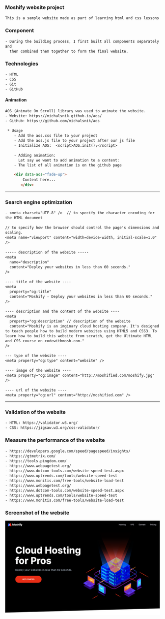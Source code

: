 ### Moshify website project
    This is a sample website made as part of learning html and css lessons
    
### Component 
    - During the building process, I first built all components separately and
      then combined them together to form the final website.

### Technologies
    - HTML
    - CSS
    - Git
    - GitHub
#### Animation
    AOS (Animate On Scroll) library was used to animate the website.
    - Website: https://michalsnik.github.io/aos/
    - GitHub: https://github.com/michalsnik/aos

     * Usage
        - Add the aos.css file to your project
        - Add the aos.js file to your project after our js file
        - Initialize AOS:  <script>AOS.init();</script>
        
        - Adding animation:
          Let say we want to add animation to a content:
        - The list of all animation is on the github page
       
```html
    <div data-aos="fade-up">
        Content here...
       </div>
```
---
### Search engine optimization

    - <meta charset="UTF-8" />  // to specify the character encoding for the HTML document

    // to specify how the browser should control the page's dimensions and scaling.
    <meta name="viewport" content="width=device-width, initial-scale=1.0" /> 

    ----- description of the website -----
    <meta
      name="description"
      content="Deploy your websites in less than 60 seconds." 
    />

    ---- title of the website ----
    <meta
      property="og:title"
      content="Moshify - Deploy your websites in less than 60 seconds." 
    />

    ---- description and the content of the website ----
    <meta
      property="og:description" // description of the website
      content="Moshify is an imginary cloud hosting company. It's designed to teach people how to build modern websites using HTML5 and CSS3. To learn how to build this website from scratch, get the Ultimate HTML and CSS course on codewithmosh.com."
    />

    --- type of the website ----
    <meta property="og:type" content="website" /> 
    
    ---- image of the website ----
    <meta property="og:image" content="http://moshified.com/moshify.jpg" /> 

    ---- url of the website ----
    <meta property="og:url" content="http://moshified.com" />
---
### Validation of the website
    - HTML: https://validator.w3.org/
    - CSS: https://jigsaw.w3.org/css-validator/

### Measure the performance of the website
    - https://developers.google.com/speed/pagespeed/insights/
    - https://gtmetrix.com/
    - https://tools.pingdom.com/
    - https://www.webpagetest.org/
    - https://www.dotcom-tools.com/website-speed-test.aspx
    - https://www.uptrends.com/tools/website-speed-test
    - https://www.monitis.com/free-tools/website-load-test
    - https://www.webpagetest.org/
    - https://www.dotcom-tools.com/website-speed-test.aspx
    - https://www.uptrends.com/tools/website-speed-test
    - https://www.monitis.com/free-tools/website-load-test

### Screenshot of the website
![Screenshot of the website](./images/banners.png)
